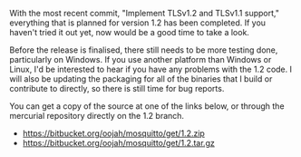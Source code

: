 <!--
.. title: Version 1.2 near complete
.. slug: version-1-2-near-complete
.. date: 2013-07-25 23:01:28
.. tags:
.. category:
.. link:
.. description:
.. type: text
-->

With the most recent commit, "Implement TLSv1.2 and TLSv1.1 support,"
everything that is planned for version 1.2 has been completed. If you haven't
tried it out yet, now would be a good time to take a look.

Before the release is finalised, there still needs to be more testing done,
particularly on Windows. If you use another platform than Windows or Linux, I'd
be interested to hear if you have any problems with the 1.2 code. I will also
be updating the packaging for all of the binaries that I build or contribute to
directly, so there is still time for bug reports.

You can get a copy of the source at one of the links below, or through the
mercurial repository directly on the 1.2 branch.

* <https://bitbucket.org/oojah/mosquitto/get/1.2.zip>
* <https://bitbucket.org/oojah/mosquitto/get/1.2.tar.gz>
